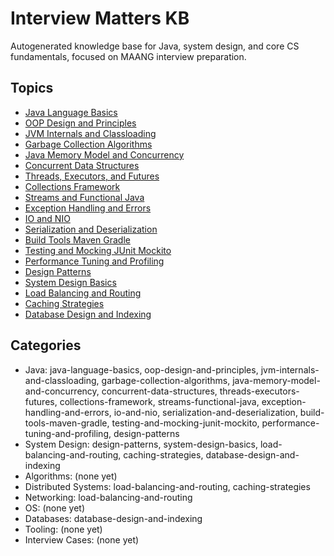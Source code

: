 # Interview Matters KB

Autogenerated knowledge base for Java, system design, and core CS fundamentals, focused on MAANG interview preparation.

## Topics

- [Java Language Basics](java-language-basics/README.md)
- [OOP Design and Principles](oop-design-and-principles/README.md)
- [JVM Internals and Classloading](jvm-internals-and-classloading/README.md)
- [Garbage Collection Algorithms](garbage-collection-algorithms/README.md)
- [Java Memory Model and Concurrency](java-memory-model-and-concurrency/README.md)
- [Concurrent Data Structures](concurrent-data-structures/README.md)
- [Threads, Executors, and Futures](threads-executors-futures/README.md)
- [Collections Framework](collections-framework/README.md)
- [Streams and Functional Java](streams-functional-java/README.md)
- [Exception Handling and Errors](exception-handling-and-errors/README.md)
- [IO and NIO](io-and-nio/README.md)
- [Serialization and Deserialization](serialization-and-deserialization/README.md)
- [Build Tools Maven Gradle](build-tools-maven-gradle/README.md)
- [Testing and Mocking JUnit Mockito](testing-and-mocking-junit-mockito/README.md)
- [Performance Tuning and Profiling](performance-tuning-and-profiling/README.md)
- [Design Patterns](design-patterns/README.md)
- [System Design Basics](system-design-basics/README.md)
- [Load Balancing and Routing](load-balancing-and-routing/README.md)
- [Caching Strategies](caching-strategies/README.md)
- [Database Design and Indexing](database-design-and-indexing/README.md)

## Categories

- Java: java-language-basics, oop-design-and-principles, jvm-internals-and-classloading, garbage-collection-algorithms, java-memory-model-and-concurrency, concurrent-data-structures, threads-executors-futures, collections-framework, streams-functional-java, exception-handling-and-errors, io-and-nio, serialization-and-deserialization, build-tools-maven-gradle, testing-and-mocking-junit-mockito, performance-tuning-and-profiling, design-patterns
- System Design: design-patterns, system-design-basics, load-balancing-and-routing, caching-strategies, database-design-and-indexing
- Algorithms: (none yet)
- Distributed Systems: load-balancing-and-routing, caching-strategies
- Networking: load-balancing-and-routing
- OS: (none yet)
- Databases: database-design-and-indexing
- Tooling: (none yet)
- Interview Cases: (none yet)